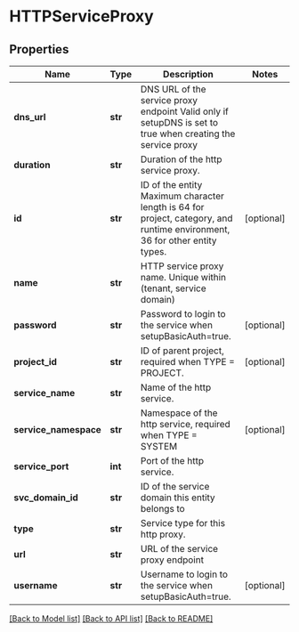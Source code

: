 # HTTPServiceProxy

## Properties
Name | Type | Description | Notes
------------ | ------------- | ------------- | -------------
**dns_url** | **str** | DNS URL of the service proxy endpoint Valid only if setupDNS is set to true when creating the service proxy | 
**duration** | **str** | Duration of the http service proxy. | 
**id** | **str** | ID of the entity Maximum character length is 64 for project, category, and runtime environment, 36 for other entity types. | [optional] 
**name** | **str** | HTTP service proxy name. Unique within (tenant, service domain) | 
**password** | **str** | Password to login to the service when setupBasicAuth&#x3D;true. | [optional] 
**project_id** | **str** | ID of parent project, required when TYPE &#x3D; PROJECT. | [optional] 
**service_name** | **str** | Name of the http service. | 
**service_namespace** | **str** | Namespace of the http service, required when TYPE &#x3D; SYSTEM | [optional] 
**service_port** | **int** | Port of the http service. | 
**svc_domain_id** | **str** | ID of the service domain this entity belongs to | 
**type** | **str** | Service type for this http proxy. | 
**url** | **str** | URL of the service proxy endpoint | 
**username** | **str** | Username to login to the service when setupBasicAuth&#x3D;true. | [optional] 

[[Back to Model list]](../README.md#documentation-for-models) [[Back to API list]](../README.md#documentation-for-api-endpoints) [[Back to README]](../README.md)

